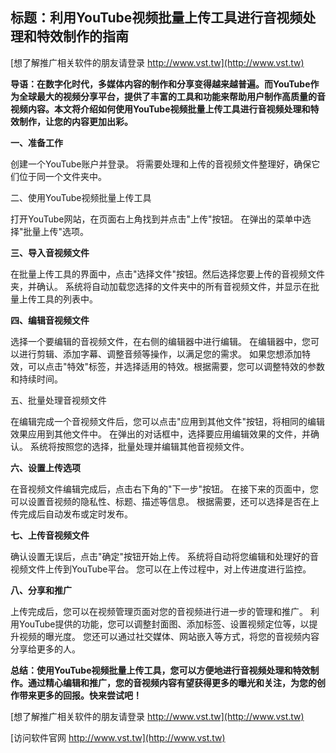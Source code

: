 ## **标题：利用YouTube视频批量上传工具进行音视频处理和特效制作的指南**

[想了解推广相关软件的朋友请登录 http://www.vst.tw](http://www.vst.tw)

**导语：在数字化时代，多媒体内容的制作和分享变得越来越普遍。而YouTube作为全球最大的视频分享平台，提供了丰富的工具和功能来帮助用户制作高质量的音视频内容。本文将介绍如何使用YouTube视频批量上传工具进行音视频处理和特效制作，让您的内容更加出彩。**

**一、准备工作**

创建一个YouTube账户并登录。
将需要处理和上传的音视频文件整理好，确保它们位于同一个文件夹中。

二、使用YouTube视频批量上传工具

打开YouTube网站，在页面右上角找到并点击"上传"按钮。
在弹出的菜单中选择"批量上传"选项。

**三、导入音视频文件**

在批量上传工具的界面中，点击"选择文件"按钮。然后选择您要上传的音视频文件夹，并确认。
系统将自动加载您选择的文件夹中的所有音视频文件，并显示在批量上传工具的列表中。

**四、编辑音视频文件**

选择一个要编辑的音视频文件，在右侧的编辑器中进行编辑。
在编辑器中，您可以进行剪辑、添加字幕、调整音频等操作，以满足您的需求。
如果您想添加特效，可以点击"特效"标签，并选择适用的特效。根据需要，您可以调整特效的参数和持续时间。

五、批量处理音视频文件

在编辑完成一个音视频文件后，您可以点击"应用到其他文件"按钮，将相同的编辑效果应用到其他文件中。
在弹出的对话框中，选择要应用编辑效果的文件，并确认。
系统将按照您的选择，批量处理并编辑其他音视频文件。

**六、设置上传选项**

在音视频文件编辑完成后，点击右下角的"下一步"按钮。
在接下来的页面中，您可以设置音视频的隐私性、标题、描述等信息。
根据需要，还可以选择是否在上传完成后自动发布或定时发布。

**七、上传音视频文件**

确认设置无误后，点击"确定"按钮开始上传。
系统将自动将您编辑和处理好的音视频文件上传到YouTube平台。
您可以在上传过程中，对上传进度进行监控。

**八、分享和推广**

上传完成后，您可以在视频管理页面对您的音视频进行进一步的管理和推广。
利用YouTube提供的功能，您可以调整封面图、添加标签、设置视频定位等，以提升视频的曝光度。
您还可以通过社交媒体、网站嵌入等方式，将您的音视频内容分享给更多的人。

**总结：使用YouTube视频批量上传工具，您可以方便地进行音视频处理和特效制作。通过精心编辑和推广，您的音视频内容有望获得更多的曝光和关注，为您的创作带来更多的回报。快来尝试吧！**

[想了解推广相关软件的朋友请登录 http://www.vst.tw](http://www.vst.tw)


[访问软件官网 http://www.vst.tw](http://www.vst.tw)
